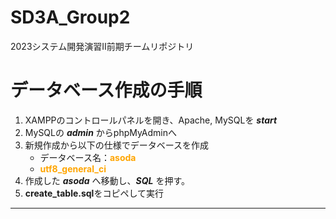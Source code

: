 # SD3A_Group2
2023システム開発演習Ⅱ前期チームリポジトリ
# データベース作成の手順
1. XAMPPのコントロールパネルを開き、Apache, MySQLを ***start***
2. MySQLの ***admin*** からphpMyAdminへ
3. 新規作成から以下の仕様でデータベースを作成
    - データベース名：<font color="orange">**asoda** </font>
    - <font color="orange"> **utf8_general_ci** </font>
4. 作成した ***asoda*** へ移動し、***SQL*** を押す。
5. **create_table.sql**をコピペして実行
---
